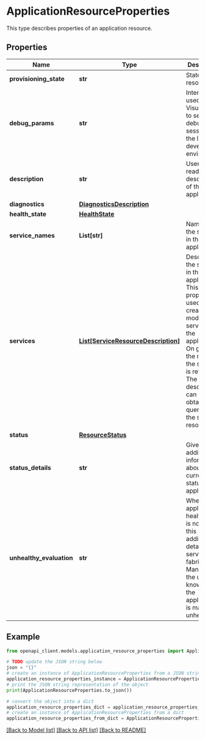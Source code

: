 # ApplicationResourceProperties

This type describes properties of an application resource.

## Properties

Name | Type | Description | Notes
------------ | ------------- | ------------- | -------------
**provisioning_state** | **str** | State of the resource. | [optional] [readonly] 
**debug_params** | **str** | Internal - used by Visual Studio to setup the debugging session on the local development environment. | [optional] 
**description** | **str** | User readable description of the application. | [optional] 
**diagnostics** | [**DiagnosticsDescription**](DiagnosticsDescription.md) |  | [optional] 
**health_state** | [**HealthState**](HealthState.md) |  | [optional] 
**service_names** | **List[str]** | Names of the services in the application. | [optional] [readonly] 
**services** | [**List[ServiceResourceDescription]**](ServiceResourceDescription.md) | Describes the services in the application. This property is used to create or modify services of the application. On get only the name of the service is returned. The service description can be obtained by querying for the service resource. | [optional] 
**status** | [**ResourceStatus**](ResourceStatus.md) |  | [optional] 
**status_details** | **str** | Gives additional information about the current status of the application. | [optional] [readonly] 
**unhealthy_evaluation** | **str** | When the application&#39;s health state is not &#39;Ok&#39;, this additional details from service fabric Health Manager for the user to know why the application is marked unhealthy. | [optional] [readonly] 

## Example

```python
from openapi_client.models.application_resource_properties import ApplicationResourceProperties

# TODO update the JSON string below
json = "{}"
# create an instance of ApplicationResourceProperties from a JSON string
application_resource_properties_instance = ApplicationResourceProperties.from_json(json)
# print the JSON string representation of the object
print(ApplicationResourceProperties.to_json())

# convert the object into a dict
application_resource_properties_dict = application_resource_properties_instance.to_dict()
# create an instance of ApplicationResourceProperties from a dict
application_resource_properties_from_dict = ApplicationResourceProperties.from_dict(application_resource_properties_dict)
```
[[Back to Model list]](../README.md#documentation-for-models) [[Back to API list]](../README.md#documentation-for-api-endpoints) [[Back to README]](../README.md)


